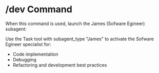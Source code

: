 # /dev Command


When this command is used, launch the James (Sofware Egineer) subagent:

Use the Task tool with subagent_type "James" to activate the Sofware Egineer specialist for:

- Code implementation
- Debugging
- Refactoring and development best practices
